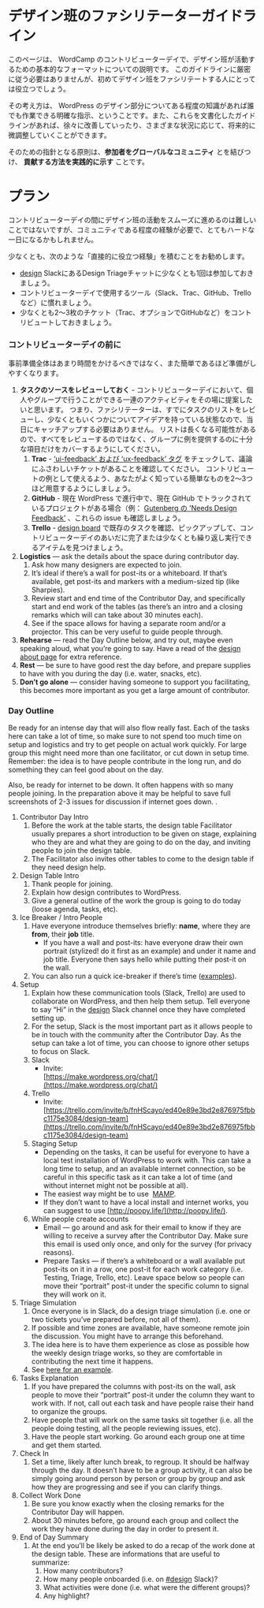 <!-- # Design Table Facilitator Guidelines -->
# デザイン班のファシリテーターガイドライン

<!-- This page outlines a baseline format to run the Design Table during WordCamp Contributor Days. It’s not meant to be followed strictly, but it’s a useful guideline especially for people that are running the table for the first time. -->
このページは、 WordCamp のコントリビューターデイで、デザイン班が活動するための基本的なフォーマットについての説明です。 このガイドラインに厳密に従う必要はありませんが、初めてデザイン班をファシリテートする人にとっては役立つでしょう。


<!-- The idea is to have clear instructions that anyone with some degree of knowledge of the WordPress design work can follow. Also, having these as a written guideline allows for improvements over time and future tweaks for different contexts. -->
その考え方は、 WordPress のデザイン部分についてある程度の知識があれば誰でも作業できる明確な指示、ということです。また、これらを文書化したガイドラインがあれば、徐々に改善していったり、さまざまな状況に応じて、将来的に微調整していくことができます。

<!-- The guiding principles for this is to have them **connected to the global community** and show them in a **practical way how to contribute**. -->
そのための指針となる原則は、**参加者をグローバルなコミュニティ** とを結びつけ、 **貢献する方法を実践的に示す** ことです。

<!-- # **Plan** -->
# **プラン**

<!-- Facilitating the Design Table work during Contributor Day isn’t a difficult task but takes some experience with the community and it can be very intense on the day. -->
コントリビューターデイの間にデザイン班の活動をスムーズに進めるのは難しいことではないですが、コミュニティである程度の経験が必要で、とてもハードな一日になるかもしれません。

<!-- We suggest to have at least direct experience of these: -->
少なくとも、次のような「直接的に役立つ経験」を積むことをお勧めします。

<!-- *   Have participated at least once in a Design Triage chat in [design](https://wordpress.slack.com/messages/design/) Slack.
*   Have practice of the tools used during the day (Slack, Trac, GitHub, Trello, …).
*   Have contributed to at least a couple of tickets (Trac, optionally GitHub and others). -->
* [design](https://wordpress.slack.com/messages/design/) SlackにあるDesign Triageチャットに少なくとも1回は参加しておきましょう。
* コントリビューターデイで使用するツール（Slack、Trac、GitHub、Trelloなど）に慣れましょう。
* 少なくとも2〜3枚のチケット（Trac、オプションでGitHubなど）をコントリビュートしておきましょう。

<!-- ### **Before Contributor Day** -->
### **コントリビューターデイの前に**

<!-- Overall the preparation work shouldn’t take more than a few hours among the various things, and gets easier the more you do it. -->
事前準備全体はあまり時間をかけるべきではなく、また簡単であるほど準備がしやすくなります。  

<!-- 1.  **Review task sources** — during the contributor day we want to propose to the table a series of activities that can be taken up by individuals and groups. This means that the Facilitator should have reviewed the list of possible tasks and should already have an idea on at least some of them, so they don’t have to catch up on the day.  The list can get long, so don’t try to know review everything, but cover enough items to be able to provide an example to the group. -->
1. **タスクのソースをレビューしておく**  - コントリビューターデイにおいて、個人やグループで行うことができる一連のアクティビティをその場に提案したいと思います。 つまり、ファシリテーターは、すでにタスクのリストをレビューし、少なくともいくつかについてアイデアを持っている状態なので、当日にキャッチアップする必要はありません。 リストは長くなる可能性があるので、すべてをレビューするのではなく、グループに例を提供するのに十分な項目だけをカバーするようにしてください。
    <!-- 1.  **Trac** — review the [needs ‘ui-feedback’ and ‘ux-feedback’ tags](https://core.trac.wordpress.org/report/35?sort=modified&asc=1&page=1) and make sure there are good tickets for the discussion. Try to have 2-3 simple ones ready you know in detail to use as examples for contribution.
    2.  **GitHub** — if there are projects that are currently being worked on in WordPress but are currently tracked on GitHub (i.e. [Gutenberg’s ‘Needs Design Feedback’](https://github.com/WordPress/gutenberg/issues?q=is%3Aopen+is%3Aissue+label%3A%22Needs+Design+Feedback%22)), review these issues too.
    3.  **Trello** — review existing tasks on the [design board](https://trello.com/b/fnHScayo/design-team) to find items that can be picked up and either completed or at least iterated upon during the day. -->
    1.  **Trac** - [‘ui-feedback’ および ‘ux-feedback’ タグ](https://core.trac.wordpress.org/report/35?sort=modified&asc=1&page=1) をチェックして、議論にふさわしいチケットがあることを確認してください。 コントリビュートの例として使えるよう、あなたがよく知っている簡単なものを2〜3つほど用意するようにしましょう。
    2.  **GitHub** - 現在 WordPress で進行中で、現在 GitHub でトラックされているプロジェクトがある場合（例： [Gutenberg の 'Needs Design Feedback'](https://github.com/WordPress/gutenberg/issues?q=is%3Aopen+is%3Aissue+label%3A%22Needs+Design+Feedback%22) 、これらの issue も確認しましょう。
    3.  **Trello** - [design board](https://trello.com/b/fnHScayo/design-team) で既存のタスクを確認、ピックアップして、コントリビューターデイのあいだに完了または少なくとも繰り返し実行できるアイテムを見つけましょう。
2.  **Logistics** — ask the details about the space during contributor day.
    1.  Ask how many designers are expected to join.
    2.  It’s ideal if there’s a wall for post-its or a whiteboard. If that’s available, get post-its and markers with a medium-sized tip (like Sharpies).
    3.  Review start and end time of the Contributor Day, and specifically start and end work of the tables (as there’s an intro and a closing remarks which will can take about 30 minutes each).
    4.  See if the space allows for having a separate room and/or a projector. This can be very useful to guide people through.
3.  **Rehearse** — read the Day Outline below, and try out, maybe even speaking aloud, what you’re going to say. Have a read of the [design about page](https://make.wordpress.org/design/handbook/about-the-team/) for extra reference.
4.  **Rest** — be sure to have good rest the day before, and prepare supplies to have with you during the day (i.e. water, snacks, etc).
5.  **Don’t go alone** — consider having someone to support you facilitating, this becomes more important as you get a large amount of contributor.

### **Day Outline**

Be ready for an intense day that will also flow really fast. Each of the tasks here can take a lot of time, so make sure to not spend too much time on setup and logistics and try to get people on actual work quickly. For large group this might need more than one facilitator, or cut down in setup time. Remember: the idea is to have people contribute in the long run, and do something they can feel good about on the day.  

Also, be ready for internet to be down. It often happens with so many people joining. In the preparation above it may be helpful to save full screenshots of 2-3 issues for discussion if internet goes down. .  

1.  Contributor Day Intro
    1.  Before the work at the table starts, the design table Facilitator usually prepares a short introduction to be given on stage, explaining who they are and what they are going to do on the day, and inviting people to join the design table.
    2.  The Facilitator also invites other tables to come to the design table if they need design help.
2.  Design Table Intro
    1.  Thank people for joining.
    2.  Explain how design contributes to WordPress.
    3.  Give a general outline of the work the group is going to do today (loose agenda, tasks, etc).
3.  Ice Breaker / Intro People
    1.  Have everyone introduce themselves briefly: **name**, where they are **from**, their **job** title.
        *   If you have a wall and post-its: have everyone draw their own portrait (stylized! do it first as an example) and under it name and job title. Everyone then says hello while putting their post-it on the wall.
    2.  You can also run a quick ice-breaker if there’s time ([examples](http://gamestorming.com/category/icebreakers/)).
4.  Setup
    1.  Explain how these communication tools (Slack, Trello) are used to collaborate on WordPress, and then help them setup. Tell everyone to say “Hi” in the [design](https://wordpress.slack.com/messages/design/) Slack channel once they have completed setting up.
    2.  For the setup, Slack is the most important part as it allows people to be in touch with the community after the Contributor Day. As the setup can take a lot of time, you can choose to ignore other setups to focus on Slack.
    3.  Slack
        *   Invite:  
            [https://make.wordpress.org/chat/](https://make.wordpress.org/chat/)  
    4.  Trello
        *   Invite:  
            [https://trello.com/invite/b/fnHScayo/ed40e89e3bd2e876975fbbc1175e3084/design-team](https://trello.com/invite/b/fnHScayo/ed40e89e3bd2e876975fbbc1175e3084/design-team)  
    5.  Staging Setup
        *   Depending on the tasks, it can be useful for everyone to have a local test installation of WordPress to work with. This can take a long time to setup, and an available internet connection, so be careful in this specific task as it can take a lot of time (and without internet might not be possible at all).
        *   The easiest way might be to use  [MAMP](https://www.mamp.info/en/downloads/).
        *   If they don’t want to have a local install and internet works, you can suggest to use [http://poopy.life/](http://poopy.life/).
    6.  While people create accounts
        *   Email — go around and ask for their email to know if they are willing to receive a survey after the Contributor Day. Make sure this email is used only once, and only for the survey (for privacy reasons).
        *   Prepare Tasks — if there’s a whiteboard or a wall available put post-its on it in a row, one post-it for each work category (i.e. Testing, Triage, Trello, etc). Leave space below so people can move their “portrait” post-it under the specific column to signal they will work on it.
5.  Triage Simulation
    1.  Once everyone is in Slack, do a design triage simulation (i.e. one or two tickets you’ve prepared before, not all of them).
    2.  If possible and time zones are available, have someone remote join the discussion. You might have to arrange this beforehand.
    3.  The idea here is to have them experience as close as possible how the weekly design triage works, so they are comfortable in contributing the next time it happens.
    4.  See [here for an example](https://wordpress.slack.com/archives/C02S78ZAL/p1536889396000100).
6.  Tasks Explanation
    1.  If you have prepared the columns with post-its on the wall, ask people to move their “portrait” post-it under the column they want to work with. If not, call out each task and have people raise their hand to organize the groups.
    2.  Have people that will work on the same tasks sit together (i.e. all the people doing testing, all the people reviewing issues, etc).
    3.  Have the people start working. Go around each group one at time and get them started.
7.  Check In
    1.  Set a time, likely after lunch break, to regroup. It should be halfway through the day. It doesn’t have to be a group activity, it can also be simply going around person by person or group by group and ask how they are progressing and see if you can clarify things.
8.  Collect Work Done
    1.  Be sure you know exactly when the closing remarks for the Contributor Day will happen.
    2.  About 30 minutes before, go around each group and collect the work they have done during the day in order to present it.
9.  End of Day Summary
    1.  At the end you’ll be likely be asked to do a recap of the work done at the design table. These are informations that are useful to summarize:
        1.  How many contributors?
        2.  How many people onboarded (i.e. on [#design](https://make.wordpress.org/design/tag/design/) Slack)?
        3.  What activities were done (i.e. what were the different groups)?
        4.  Any highlight?
